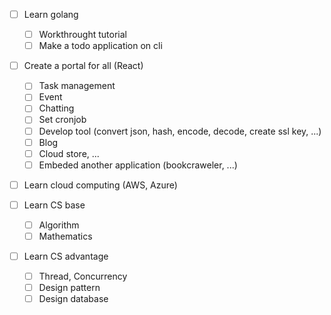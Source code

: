 - [ ] Learn golang
	- [ ] Workthrought tutorial
	- [ ] Make a todo application on cli

- [ ] Create a portal for all (React) 
	- [ ] Task management
	- [ ] Event
	- [ ] Chatting
	- [ ] Set cronjob 
	- [ ] Develop tool (convert json, hash, encode, decode, create ssl key, ...)
	- [ ] Blog
	- [ ] Cloud store, ...
	- [ ] Embeded another application (bookcraweler, ...)

- [ ] Learn cloud computing (AWS, Azure)

- [ ] Learn CS base 
	- [ ] Algorithm
	- [ ] Mathematics

- [ ] Learn CS advantage  
	- [ ] Thread, Concurrency
	- [ ] Design pattern
	- [ ] Design database
